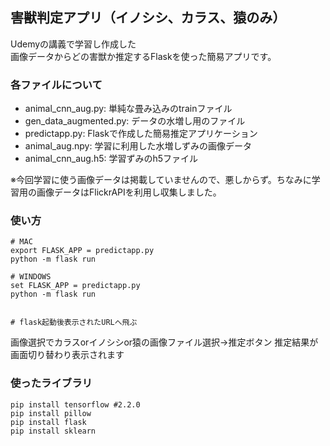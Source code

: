## 害獣判定アプリ（イノシシ、カラス、猿のみ）
Udemyの講義で学習し作成した<br>
画像データからどの害獣か推定するFlaskを使った簡易アプリです。
<br>

### 各ファイルについて
- animal_cnn_aug.py: 
単純な畳み込みのtrainファイル
- gen_data_augmented.py: 
データの水増し用のファイル
- predictapp.py: 
Flaskで作成した簡易推定アプリケーション
- animal_aug.npy: 
学習に利用した水増しずみの画像データ
- animal_cnn_aug.h5: 
学習ずみのh5ファイル


※今回学習に使う画像データは掲載していませんので、悪しからず。ちなみに学習用の画像データはFlickrAPIを利用し収集しました。


### 使い方
    # MAC
    export FLASK_APP = predictapp.py
    python -m flask run
    
    # WINDOWS
    set FLASK_APP = predictapp.py
    python -m flask run
    
    
    # flask起動後表示されたURLへ飛ぶ
    
画像選択でカラスorイノシシor猿の画像ファイル選択→推定ボタン
推定結果が画面切り替わり表示されます

### 使ったライブラリ
    pip install tensorflow #2.2.0
    pip install pillow
    pip install flask
    pip install sklearn
